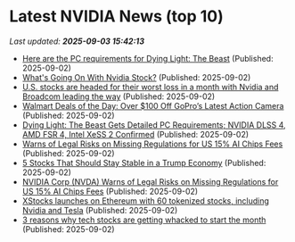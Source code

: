# Latest NVIDIA News (top 10)
_Last updated: **2025-09-03 15:42:13**_

- [Here are the PC requirements for Dying Light: The Beast](https://www.eurogamer.net/here-are-the-pc-requirements-for-dying-light-the-beast) (Published: 2025-09-02)
- [What's Going On With Nvidia Stock?](https://biztoc.com/x/3243077a7d06a4c8) (Published: 2025-09-02)
- [U.S. stocks are headed for their worst loss in a month with Nvidia and Broadcom leading the way](https://biztoc.com/x/db5f6b9917c3c748) (Published: 2025-09-02)
- [Walmart Deals of the Day: Over $100 Off GoPro’s Latest Action Camera](https://www.cnet.com/deals/walmart-deals-of-the-day-september-2/) (Published: 2025-09-02)
- [Dying Light: The Beast Gets Detailed PC Requirements; NVIDIA DLSS 4, AMD FSR 4, Intel XeSS 2 Confirmed](https://wccftech.com/dying-light-the-beast-pc-requirements-nvidia-dlss-4-amd-fsr-4-intel-xess-2/) (Published: 2025-09-02)
- [Warns of Legal Risks on Missing Regulations for US 15% AI Chips Fees](https://biztoc.com/x/559d57a50bfcfac0) (Published: 2025-09-02)
- [5 Stocks That Should Stay Stable in a Trump Economy](https://finance.yahoo.com/news/5-stocks-stay-stable-trump-151416022.html) (Published: 2025-09-02)
- [NVIDIA Corp (NVDA) Warns of Legal Risks on Missing Regulations for US 15% AI Chips Fees](https://finance.yahoo.com/news/nvidia-corp-nvda-warns-legal-151320989.html) (Published: 2025-09-02)
- [XStocks launches on Ethereum with 60 tokenized stocks, including Nvidia and Tesla](https://cointelegraph.com/news/xstocks-launches-ethereum-60-tokenized-stocks-nvidia-tesla) (Published: 2025-09-02)
- [3 reasons why tech stocks are getting whacked to start the month](https://www.businessinsider.com/tech-stock-selloff-market-crash-outlook-nasdaq-nvidia-amazon-2025-9) (Published: 2025-09-02)
